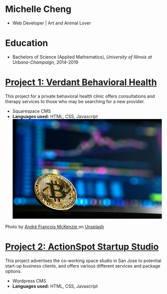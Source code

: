 # Michelle Cheng
* Web Developer | Art and Animal Lover

# Education
* Bachelors of Science (Applied Mathematics), *University of Illinois at Urbana-Champaign*, 2014-2019

# [Project 1: Verdant Behavioral Health](https://verdantbehavioralhealth.com) 

This project for a private behavioral health clinic offers consultations and therapy services to those who may be searching for a new provider.
* Squarespace CMS
* **Languages used:** HTML, CSS, Javascript
![alt text](andre-francois-mckenzie-iGYiBhdNTpE-unsplash.jpg)

Photo by 
 <a href="https://unsplash.com/@silverhousehd?utm_source=unsplash&utm_medium=referral&utm_content=creditCopyText">
   André François McKenzie
 </a> on 
 <a href="https://unsplash.com/s/photos/cryptocurrency?utm_source=unsplash&utm_medium=referral&utm_content=creditCopyText">
   Unsplash
 </a>


# [Project 2: ActionSpot Startup Studio](https://myactionspot.com) 

This project advertises the co-working space studio in San Jose to potential start-up business clients, and offers various different services and package options.
* Wordpress CMS
* **Languages used:** HTML, CSS, Javascript


